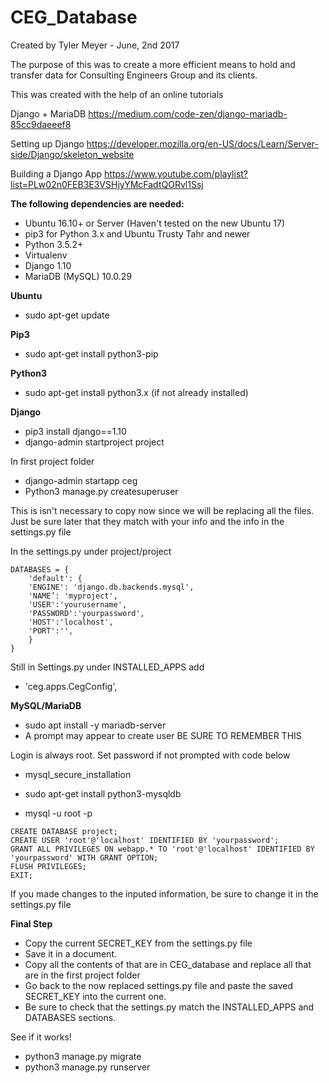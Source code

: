 # CEG_Database

Created by Tyler Meyer - June, 2nd 2017

The purpose of this was to create a more efficient means to hold and transfer data for Consulting Engineers Group and its clients.

This was created with the help of an online tutorials

Django + MariaDB
https://medium.com/code-zen/django-mariadb-85cc9daeeef8

Setting up Django
https://developer.mozilla.org/en-US/docs/Learn/Server-side/Django/skeleton_website

Building a Django App
https://www.youtube.com/playlist?list=PLw02n0FEB3E3VSHjyYMcFadtQORvl1Ssj

**The following dependencies are needed:**
* Ubuntu 16.10+ or Server (Haven't tested on the new Ubuntu 17)
* pip3 for Python 3.x and Ubuntu Trusty Tahr and newer
* Python 3.5.2+
* Virtualenv
* Django 1.10
* MariaDB (MySQL) 10.0.29

**Ubuntu**
* sudo apt-get update

**Pip3**
* sudo apt-get install python3-pip

**Python3**
* sudo apt-get install python3.x (if not already installed)

**Django**
* pip3 install django==1.10
* django-admin startproject project

In first project folder
* django-admin startapp ceg
* Python3 manage.py createsuperuser

This is isn't necessary to copy now since we will be replacing all the files. 
Just be sure later that they match with your info and the info in the settings.py file
 
In the settings.py under project/project
```
DATABASES = {
    'default': {
    'ENGINE': 'django.db.backends.mysql',
    'NAME’: 'myproject',
    'USER':'yourusername',
    'PASSWORD':'yourpassword',
    'HOST':'localhost',
    'PORT':'',
    }
}
```

Still in Settings.py under INSTALLED_APPS add
* 'ceg.apps.CegConfig',

**MySQL/MariaDB**
* sudo apt install -y mariadb-server
* A prompt may appear to create user BE SURE TO REMEMBER THIS

Login is always root. Set password if not prompted with code below
* mysql_secure_installation

* sudo apt-get install python3-mysqldb
* mysql -u root -p

```
CREATE DATABASE project;
CREATE USER 'root'@'localhost' IDENTIFIED BY 'yourpassword';
GRANT ALL PRIVILEGES ON webapp.* TO 'root'@'localhost' IDENTIFIED BY 'yourpassword' WITH GRANT OPTION;
FLUSH PRIVILEGES;
EXIT;
```

If you made changes to the inputed information, be sure to change it in the settings.py file

**Final Step**
* Copy the current SECRET_KEY from the settings.py file
* Save it in a document.
* Copy all the contents of that are in CEG_database and replace all that are in the first project folder
* Go back to the now replaced settings.py file and paste the saved SECRET_KEY into the current one.
* Be sure to check that the settings.py match the INSTALLED_APPS and DATABASES sections.

See if it works!
* python3 manage.py migrate
* python3 manage.py runserver 



